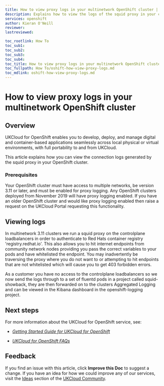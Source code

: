 ```yaml
---
title: How to view proxy logs in your multinetwork OpenShift cluster | UKCloud Ltd
description: Explains how to view the logs of the squid proxy in your cluster
services: openshift
author: Kieran O'Neill
reviewer:
lastreviewed: 

toc_rootlink: How To
toc_sub1:
toc_sub2:
toc_sub3:
toc_sub4:
toc_title: How to view proxy logs in your multinetwork OpenShift cluster
toc_fullpath: How To/oshift-how-view-proxy-logs.md
toc_mdlink: oshift-how-view-proxy-logs.md
---
```


# How to view proxy logs in your multinetwork OpenShift cluster

## Overview

UKCloud for OpenShift enables you to develop, deploy, and manage digital and container-based applications seamlessly across local physical or virtual environments, with full portability to and from UKCloud.

This article explains how you can view the connection logs generated by the squid proxy in your OpenShift cluster.

### Prerequisites

Your OpenShift cluster must have access to multiple networks, be version 3.11 or later, and must be enabled for proxy logging. Any OpenShift clusters deployed from November 2019 will have proxy logging enabled. If you have an older OpenShift cluster and would like proxy logging enabled then raise a request on the UKCloud Portal requesting this functionality.

## Viewing logs

In multinetwork 3.11 clusters we run a squid proxy on the controlplane loadbalancers in order to authenticate to Red Hats container registry 'registry.redhat.io'. This also allows you to hit internet endpoints from community network nodes providing you pass the correct variables to your pods and have whitelisted the endpoint. You may inadvertently be traversing the proxy where you do not want to or attempting to hit endpoints that are not whitelisted which will cause you to get 403 forbidden errors. 

As a customer you have no access to the controlplane loadbalancers so we now send the logs through to a set of fluentd pods in a project called squid-showback, they are then forwarded on to the clusters Aggregated Logging and can be viewed in the Kibana dashboard in the openshift-logging project.


## Next steps

For more information about the UKCloud for OpenShift service, see:

- [*Getting Started Guide for UKCloud for OpenShift*](oshift-gs.md)

- [*UKCloud for OpenShift FAQs*](oshift-faq.md)

## Feedback

If you find an issue with this article, click **Improve this Doc** to suggest a change. If you have an idea for how we could improve any of our services, visit the [Ideas](https://community.ukcloud.com/ideas) section of the [UKCloud Community](https://community.ukcloud.com).
